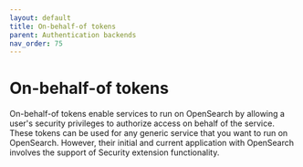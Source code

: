 ```yaml
---
layout: default
title: On-behalf-of tokens
parent: Authentication backends
nav_order: 75
---
```



# On-behalf-of tokens

On-behalf-of tokens enable services to run on OpenSearch by allowing a user's security privileges to authorize access on behalf of the service. These tokens can be used for any generic service that you want to run on OpenSearch. However, their initial and current application with OpenSearch involves the support of Security extension functionality.